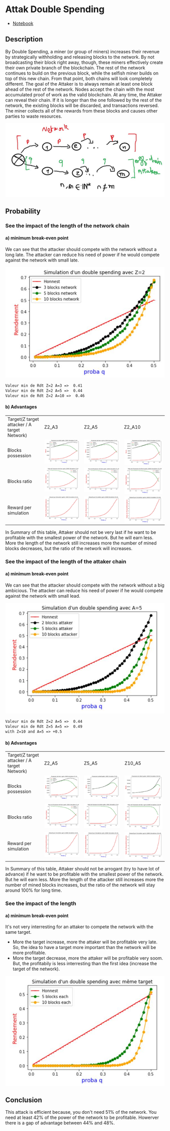 # Attak Double Spending
* [Notebook](https://github.com/redek-zelton/Cryptofinance/blob/main/Attack%20Double%20Spending/Attack_Double_Spending.ipynb)

## Description
By Double Spending, a miner (or group of miners) increases their revenue by strategically withholding and releasing blocks to the network.
By not broadcasting their block right away, though, these miners effectively create their own private branch of the blockchain. The rest of the network continues to build on the previous block, while the selfish miner builds on top of this new chain. From that point, both chains will look completely different.
The goal of the Attaker is to always remain at least one block ahead of the rest of the network. Nodes accept the chain with the most accumulated proof of work as the valid blockchain. At any time, the Attaker can reveal their chain. If it is longer than the one followed by the rest of the network, the existing blocks will be discarded, and transactions reversed. The miner collects all of the rewards from these blocks and causes other parties to waste resources.

![intro](https://github.com/redek-zelton/Cryptofinance/blob/main/Attack%20Double%20Spending/intro.JPG)

## Probability
### See the impact of the length of the network chain
#### a) minimum break-even point
We can see that the attacker should compete with the network without a long late. The attacker can reduce his need of power if he would compete against the network with small late.

![LenNet](https://github.com/redek-zelton/Cryptofinance/blob/main/Attack%20Double%20Spending/LenNet.JPG)
```
Valeur min de Rdt Z=2 A=3 =>  0.41
Valeur min de Rdt Z=2 A=5 =>  0.44
Valeur min de Rdt Z=2 A=10 =>  0.46
```

#### b) Advantages
<table>
  <tr>
    <td>Target(Z target attacker / A target Network)</td>
    <td>Z2_A3</td>
     <td>Z2_A5</td>
     <td>Z2_A10</td>
  </tr>
  <tr>
    <td>Blocks possession</td>
    <td valign="top"><img src="https://github.com/redek-zelton/Cryptofinance/blob/main/Attack%20Double%20Spending/AvantageImage/adv_pZ2A3.JPG"></td>
    <td valign="top"><img src="https://github.com/redek-zelton/Cryptofinance/blob/main/Attack%20Double%20Spending/AvantageImage/adv_pZ2A5.JPG"></td>
    <td valign="top"><img src="https://github.com/redek-zelton/Cryptofinance/blob/main/Attack%20Double%20Spending/AvantageImage/adv_pZ2A10.JPG"></td>
  </tr>
  <tr>
    <td>Blocks ratio</td>
    <td valign="top"><img src="https://github.com/redek-zelton/Cryptofinance/blob/main/Attack%20Double%20Spending/AvantageImage/adv_rZ2A3.JPG"></td>
    <td valign="top"><img src="https://github.com/redek-zelton/Cryptofinance/blob/main/Attack%20Double%20Spending/AvantageImage/adv_rZ2A5.JPG"></td>
    <td valign="top"><img src="https://github.com/redek-zelton/Cryptofinance/blob/main/Attack%20Double%20Spending/AvantageImage/adv_rZ2A10.JPG"></td>
  </tr>
  <tr>
    <td>Reward per simulation</td>
    <td valign="top"><img src="https://github.com/redek-zelton/Cryptofinance/blob/main/Attack%20Double%20Spending/AvantageImage/adv_wZ2A3.JPG"></td>
    <td valign="top"><img src="https://github.com/redek-zelton/Cryptofinance/blob/main/Attack%20Double%20Spending/AvantageImage/adv_wZ2A5.JPG"></td>
    <td valign="top"><img src="https://github.com/redek-zelton/Cryptofinance/blob/main/Attack%20Double%20Spending/AvantageImage/adv_wZ2A10.JPG"></td>
  </tr>
 </table>
 
In Summary of this table, Attaker should not be very last if he want to be profitable with the smallest power of the network. But he will earn less. More the length of the network still increases more the number of mined blocks decreases, but the ratio of the network will increases.



### See the impact of the length of the attaker chain

#### a) minimum break-even point
We can see that the attacker should compete with the network without a big ambicious. The attacker can reduce his need of power if he would compete against the network with small lead.


![LenAtt](https://github.com/redek-zelton/Cryptofinance/blob/main/Attack%20Double%20Spending/LenAtt.JPG)
```
Valeur min de Rdt Z=2 A=5 =>  0.44
Valeur min de Rdt Z=5 A=5 =>  0.49
with Z=10 and A=5 => +0.5
```


#### b) Advantages
<table>
  <tr>
    <td>Target(Z target attacker / A target Network)</td>
    <td>Z2_A5</td>
     <td>Z5_A5</td>
     <td>Z10_A5</td>
  </tr>
  <tr>
    <td>Blocks possession</td>
    <td valign="top"><img src="https://github.com/redek-zelton/Cryptofinance/blob/main/Attack%20Double%20Spending/AvantageImage/adv_pZ2A5.JPG"></td>
    <td valign="top"><img src="https://github.com/redek-zelton/Cryptofinance/blob/main/Attack%20Double%20Spending/AvantageImage/adv_pZ5A5.JPG"></td>
    <td valign="top"><img src="https://github.com/redek-zelton/Cryptofinance/blob/main/Attack%20Double%20Spending/AvantageImage/adv_pZ10A5.JPG"></td>
  </tr>
  <tr>
    <td>Blocks ratio</td>
    <td valign="top"><img src="https://github.com/redek-zelton/Cryptofinance/blob/main/Attack%20Double%20Spending/AvantageImage/adv_rZ2A5.JPG"></td>
    <td valign="top"><img src="https://github.com/redek-zelton/Cryptofinance/blob/main/Attack%20Double%20Spending/AvantageImage/adv_rZ5A5.JPG"></td>
    <td valign="top"><img src="https://github.com/redek-zelton/Cryptofinance/blob/main/Attack%20Double%20Spending/AvantageImage/adv_rZ10A5.JPG"></td>
  </tr>
  <tr>
    <td>Reward per simulation</td>
    <td valign="top"><img src="https://github.com/redek-zelton/Cryptofinance/blob/main/Attack%20Double%20Spending/AvantageImage/adv_wZ2A5.JPG"></td>
    <td valign="top"><img src="https://github.com/redek-zelton/Cryptofinance/blob/main/Attack%20Double%20Spending/AvantageImage/adv_wZ5A5.JPG"></td>
    <td valign="top"><img src="https://github.com/redek-zelton/Cryptofinance/blob/main/Attack%20Double%20Spending/AvantageImage/adv_wZ10A5.JPG"></td>
  </tr>
 </table>
 
 In Summary of this table, Attaker should not be arrogant (try to have lot of advance) if he want to be profitable with the smallest power of the network. But he will earn less. More the length of the attacker still increases more the number of mined blocks increases, but the ratio of the network will stay around 100% for long time.

### See the impact of the length

#### a) minimum break-even point
It's not very interresting for an attaker to compete the network with the same target. 
* More the target increase, more the attaker will be profitable very late. So, the idea to have a target more important than the network will be more profitable.
* More the target decrease, more the attaker will be profitable very soom. But, the profitabily is less interresting than the first idea (increase the target of the network).

![LenAtt](https://github.com/redek-zelton/Cryptofinance/blob/main/Attack%20Double%20Spending/Lensame.JPG)

## Conclusion
This attack is efficient because, you don't need 51% of the network. You need at least 42% of the power of the network to be profitable.
Howerver there is a gap of advantage between 44% and 48%.




